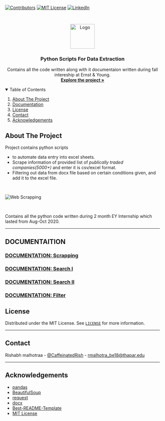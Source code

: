 <!--
*** Thanks for checking out the python-scripts-EY-intership. If you have a suggestion
*** that would make this better, please fork the repo and create a pull request
*** or simply open an issue with the tag "enhancement".
-->

<!-- PROJECT SHIELDS -->
[![Contributors][contributors-shield]][contributors-url]
[![MIT License][license-shield]][license-url]
[![LinkedIn][linkedin-shield]][linkedin-url]
<!-- PROJECT LOGO -->
<br />
<p align="center">
  <a href="https://github.com/Rishabh-malhotraa/python-scripts-EY-intership">
    <img src="https://upload.wikimedia.org/wikipedia/commons/thumb/3/34/EY_logo_2019.svg/1200px-EY_logo_2019.svg.png" alt="Logo" width="80" height="80">
  </a>
  <strong>
    <h3 align="center" >Python Scripts For Data Extraction</h3>
  </strong>
  <p align="center">
    Contains all the code written along with it documentaion written during fall intereship at Ernst & Young.
    <br />
    <a href="https://github.com/Rishabh-malhotraa/python-scripts-EY-intership/tree/main/src"><strong>Explore the project »</strong></a>
    <br />
  </p>
</p>

<!-- TABLE OF CONTENTS -->
<details open="open">
  <summary>Table of Contents</summary>
  <ol>
    <li>
      <a href="#about-the-project">About The Project</a>
    </li>
    <li><a href="#roadmap">Documentation</a></li>
    <li><a href="#license">License</a></li>
    <li><a href="#contact">Contact</a></li>
    <li><a href="#acknowledgements">Acknowledgements</a></li>
  </ol>
</details>

## About The Project

Project contains python scripts
- to automate data entry into excel sheets.
- Scrape information of provided list of _publically traded companies(5000+)_ and enter it is csv/excel format.
- Filtering out data from docx file based on certain conditions given, and add it to the excel file.

<br/>

 ![Web Scrapping][project-gif]

<br />

Contains all the python code written during 2 month EY Internship which lasted from Aug-Oct 2020.

---

## DOCUMENTAITION

### [DOCUMENTATION: Scrapping][scrapping-documentation]
### [DOCUMENTATION: Search I][search-1-documentation]
### [DOCUMENTATION: Search II][search-2-documentation]
### [DOCUMENTATION: Filter][filter-documentation]



## License

Distributed under the MIT License. See [`LICENSE`][license-url] for more information.

---

## Contact

Rishabh malhotraa - [@CaffeinatedRish](https://twitter.com/CaffeinatedRish) - rmalhotra_be18@thapar.edu


---

## Acknowledgements

* [pandas](https://pypi.org/project/pandas/)
* [BeautifulSoup](https://pypi.org/project/beautifulsoup4/)
* [request](https://pypi.org/project/requests/)
* [docx](https://python-docx.readthedocs.io/en/latest/)
* [Best-README-Template](https://github.com/othneildrew/Best-README-Template)
* [MIT License](https://opensource.org/licenses/MIT)
  
<!-- https://www.markdownguide.org/basic-syntax/#reference-style-links -->
[contributors-shield]: https://img.shields.io/github/contributors/Rishabh-malhotraa/python-scripts-EY-intership.svg?style=for-the-badge
[contributors-url]: https://github.com/Rishabh-malhotraa/python-scripts-EY-intership/graphs/contributors
[license-shield]: https://img.shields.io/github/license/Rishabh-malhotraa/python-scripts-EY-intership.svg?style=for-the-badge
[license-url]: https://github.com/Rishabh-malhotraa/python-scripts-EY-intership/blob/main/LICENSE.TXT
[linkedin-shield]: https://img.shields.io/badge/-LinkedIn-black.svg?style=for-the-badge&logo=linkedin&colorB=555
[linkedin-url]: https://www.linkedin.com/in/rishabh-malhotra-4536a418b
[project-gif]: src/web-scrapping/asset/buisness_description_automation.gif

[scrapping-documentation]: https://github.com/Rishabh-malhotraa/python-scripts-EY-intership/blob/main/src/web-scrapping/readme.md
[filter-documentation]: https://github.com/Rishabh-malhotraa/python-scripts-EY-intership/tree/main/src/filter-data
[search-1-documentation]: https://github.com/Rishabh-malhotraa/python-scripts-EY-intership/blob/main/src/search-type-2/readme.md
[search-2-documentation]: https://github.com/Rishabh-malhotraa/python-scripts-EY-intership/tree/main/src/search-type-1


